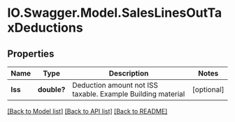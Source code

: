 # IO.Swagger.Model.SalesLinesOutTaxDeductions
## Properties

Name | Type | Description | Notes
------------ | ------------- | ------------- | -------------
**Iss** | **double?** | Deduction amount not ISS taxable. Example Building material | [optional] 

[[Back to Model list]](../README.md#documentation-for-models) [[Back to API list]](../README.md#documentation-for-api-endpoints) [[Back to README]](../README.md)

